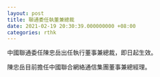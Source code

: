 ```yaml
---
layout: post
title: 聯通委任執董兼總裁
date: 2021-02-19 20:30:39.000000000 +08:00
categories: rthk
---
```


中國聯通委任陳忠岳出任執行董事兼總裁，即日起生效。

陳忠岳目前擔任中國聯合網絡通信集團董事兼總經理。

